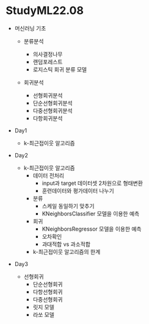 # StudyML22.08

- 머신러닝 기초
  - 분류분석
    - 의사결정나무
    - 랜덤포레스트
    - 로지스틱 회귀 분류 모델
  
  - 회귀분석
    - 선형회귀분석
    - 단순선형회귀분석
    - 다중선형회귀분석
    - 다항회귀분석
    
- Day1
  - k-최근접이웃 알고리즘

- Day2
  - k-최근접이웃 알고리즘
    - 데이터 전처리
      - input과 target 데이터셋 2차원으로 형태변환
      - 훈련데이터와 평가데이터 나누기
    - 분류
      - 스케일 동일하기 맞추기
      - KNeighborsClassifier 모델을 이용한 예측
    - 회귀
      - KNeighborsRegressor 모델을 이용한 예측
      - 오차확인
      - 과대적합 vs 과소적합
    - k-최근접이웃 알고리즘의 한계

- Day3
  - 선형회귀
    - 단순선형회귀
    - 다항선형회귀
    - 다중선형회귀
    - 릿지 모델
    - 라쏘 모델
